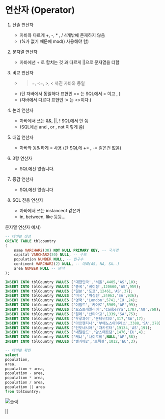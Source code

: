 # 연산자 (Operator)

1. 산술 연산자   
	- 자바와 다르게 +, -, * , / 4개밖에 존재하지 않음 
	- (%가 없기 때문에 mod() 사용해야 함)  

2. 문자열 연산자  
	- 자바에선 + 로 합치는 것 과 다르게 ||으로 문자열을 더함   

3. 비교 연산자
	- >=, <=, >, < 까진 자바와 동일   
	- (단 자바에서 동일하다 표현인 == 는 SQL에서 = 이고 , )  
	- (자바에서 다르다 표현인 != 는 <>이다.)  

4. 논리 연산자  
	- 자바에서 쓰는 &&, ||, ! SQL에서 안 씀  
	- (SQL에선 and , or , not 이렇게 씀)  
5. 대입 연산자
	- 자바와 동일하게 = 사용 (단 SQL에 += , -= 같은건 없음)  
6. 3항 연산자 
	- SQL에선 없습니다.  
7.  증감 연산자
	- SQL에선 없습니다   
8. SQL 전용 연산자
	- 자바에서 쓰는 instanceof 같은거 
	- in, between, like 등등...


문자열 연산자 예시)
```sql
-- 테이블 생성
CREATE TABLE tblcountry
(
	name VARCHAR2(30) NOT NULL PRIMARY KEY, -- 국가명
	capital VARCHAR2(30) NULL, -- 수도
	population NUMBER NULL, -- 인구수
	continent VARCHAR2(2) NULL, -- 대륙(AS, NA, SA..)
	area NUMBER NULL -- 면적
);

INSERT INTO tblCountry VALUES ('대한민국','서울',4405,'AS',10);
INSERT INTO tblCountry VALUES ('중국','베이징',120660,'AS',959);
INSERT INTO tblCountry VALUES ('일본','도쿄',12461,'AS',37);
INSERT INTO tblCountry VALUES ('미국','워싱턴',24963,'SA',936);
INSERT INTO tblCountry VALUES ('영국','London',5741,'EU',24);
INSERT INTO tblCountry VALUES ('이집트','카이로',5969,'AF',99);
INSERT INTO tblCountry VALUES ('오스트레일리아','Canberra',1787,'AU',768);
INSERT INTO tblCountry VALUES ('칠레','산티아고',1339,'SA',75);
INSERT INTO tblCountry VALUES ('우루과이','몬테비디오',317,'SA',17);
INSERT INTO tblCountry VALUES ('아르헨티나','부에노스아이레스',3388,'SA',278);
INSERT INTO tblCountry VALUES ('인도네시아','자카르타',19134,'AS',191);
INSERT INTO tblCountry VALUES ('네덜란드','암스테르담',1476,'EU',4);
INSERT INTO tblCountry VALUES ('케냐','나이로비',NULL,'AF',58);
INSERT INTO tblCountry VALUES ('벨기에2','브뤼셀',1012,'EU',3);

-- 테이블 확인
select 
population,
area,
population + area,
population - area,
population * area,
population / area,
population || area
from tblCountry;
```

![출력](https://github.com/juniel1299/juniel1299.github.io/assets/62318700/ee32a9a9-682c-4d67-86d6-31cd89a00bab)

||